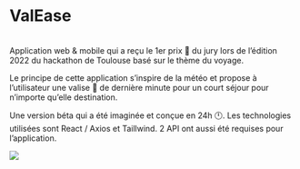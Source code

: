 <h1> ValEase</h1>

<br/>
Application web & mobile qui a reçu le 1er prix 🥇 du jury lors de l’édition 2022 du hackathon de Toulouse basé sur le thème du voyage. 

Le principe de cette application s’inspire de la météo et propose à l’utilisateur une valise 🧳 de dernière minute pour un court séjour pour n’importe qu’elle destination. 

Une version béta qui a été imaginée et conçue en 24h 🕛. Les technologies utilisées sont React / Axios et Taillwind. 2 API ont aussi été requises pour l’application. 



<a href="https://profound-llama-6a3c54.netlify.app/" target="_blank"><img src="https://res.cloudinary.com/db2sa2bxv/image/upload/v1669718547/Valease_mekai1.png"></a>
